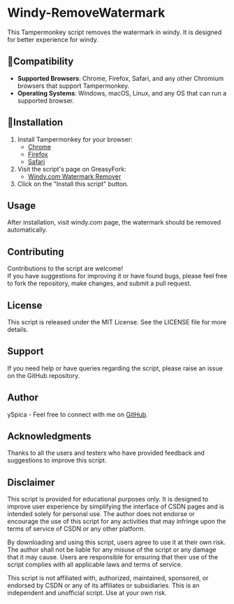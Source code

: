 # Windy-RemoveWatermark

This Tampermonkey script removes the watermark in windy. It is designed for better experience for windy.

## 📱Compatibility

- **Supported Browsers**: Chrome, Firefox, Safari, and any other Chromium browsers that support Tampermonkey.
- **Operating Systems**: Windows, macOS, Linux, and any OS that can run a supported browser.

## 📄Installation

1. Install Tampermonkey for your browser:
   - [Chrome](https://www.tampermonkey.net/?ext=dhdg&browser=chrome)
   - [Firefox](https://www.tampermonkey.net/?ext=dhdg&browser=firefox)
   - [Safari](https://www.tampermonkey.net/?ext=dhdg&browser=safari)
2. Visit the script's page on GreasyFork:
   - [Windy.com Watermark Remover](https://greasyfork.org/en/scripts/513488-windy-com-watermark-remover)
3. Click on the "Install this script" button.

## Usage

After installation, visit windy.com page, the watermark should be removed automatically.

## Contributing

Contributions to the script are welcome!<br />
If you have suggestions for improving it or have found bugs, please feel free to fork the repository, make changes, and submit a pull request.

## License

This script is released under the MIT License. See the LICENSE file for more details.

## Support

If you need help or have queries regarding the script, please raise an issue on the GitHub repository.

## Author

ySpica - Feel free to connect with me on [GitHub](https://github.com/ySpica).

## Acknowledgments

Thanks to all the users and testers who have provided feedback and suggestions to improve this script.

## Disclaimer

This script is provided for educational purposes only. It is designed to improve user experience by simplifying the interface of CSDN pages and is intended solely for personal use. The author does not endorse or encourage the use of this script for any activities that may infringe upon the terms of service of CSDN or any other platform.

By downloading and using this script, users agree to use it at their own risk. The author shall not be liable for any misuse of the script or any damage that it may cause. Users are responsible for ensuring that their use of the script complies with all applicable laws and terms of service.

This script is not affiliated with, authorized, maintained, sponsored, or endorsed by CSDN or any of its affiliates or subsidiaries. This is an independent and unofficial script. Use at your own risk.

